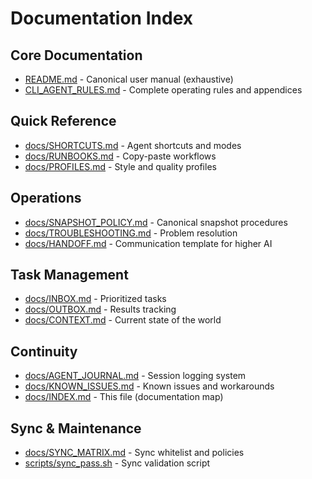 # Documentation Index

## Core Documentation
- [README.md](../README.md) - Canonical user manual (exhaustive)
- [CLI_AGENT_RULES.md](../CLI_AGENT_RULES.md) - Complete operating rules and appendices

## Quick Reference
- [docs/SHORTCUTS.md](SHORTCUTS.md) - Agent shortcuts and modes
- [docs/RUNBOOKS.md](RUNBOOKS.md) - Copy-paste workflows
- [docs/PROFILES.md](PROFILES.md) - Style and quality profiles

## Operations
- [docs/SNAPSHOT_POLICY.md](SNAPSHOT_POLICY.md) - Canonical snapshot procedures
- [docs/TROUBLESHOOTING.md](TROUBLESHOOTING.md) - Problem resolution
- [docs/HANDOFF.md](HANDOFF.md) - Communication template for higher AI

## Task Management
- [docs/INBOX.md](INBOX.md) - Prioritized tasks
- [docs/OUTBOX.md](OUTBOX.md) - Results tracking
- [docs/CONTEXT.md](CONTEXT.md) - Current state of the world

## Continuity
- [docs/AGENT_JOURNAL.md](AGENT_JOURNAL.md) - Session logging system
- [docs/KNOWN_ISSUES.md](KNOWN_ISSUES.md) - Known issues and workarounds
- [docs/INDEX.md](INDEX.md) - This file (documentation map)

## Sync & Maintenance
- [docs/SYNC_MATRIX.md](SYNC_MATRIX.md) - Sync whitelist and policies
- [scripts/sync_pass.sh](../scripts/sync_pass.sh) - Sync validation script

